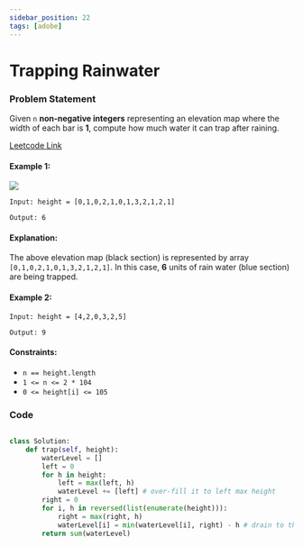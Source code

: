 ```yaml
---
sidebar_position: 22
tags: [adobe]
---
```


# Trapping Rainwater

### Problem Statement

Given `n` **non-negative integers** representing an elevation map where the width of each bar is **1**, compute how much water it can trap after raining.

[Leetcode Link](https://leetcode.com/problems/trapping-rain-water/)

#### Example 1:

![](https://assets.leetcode.com/uploads/2018/10/22/rainwatertrap.png)

```
Input: height = [0,1,0,2,1,0,1,3,2,1,2,1]

Output: 6
```

#### Explanation:

The above elevation map (black section) is represented by array `[0,1,0,2,1,0,1,3,2,1,2,1]`. In this case, **6** units of rain water (blue section) are being trapped.

#### Example 2:

```
Input: height = [4,2,0,3,2,5]

Output: 9
```

#### Constraints:

- `n == height.length`
- `1 <= n <= 2 * 104`
- `0 <= height[i] <= 105`

### Code

```python title="Python Code"

class Solution:
    def trap(self, height):
        waterLevel = []
        left = 0
        for h in height:
            left = max(left, h)
            waterLevel += [left] # over-fill it to left max height
        right = 0
        for i, h in reversed(list(enumerate(height))):
            right = max(right, h)
            waterLevel[i] = min(waterLevel[i], right) - h # drain to the right height
        return sum(waterLevel)
```

